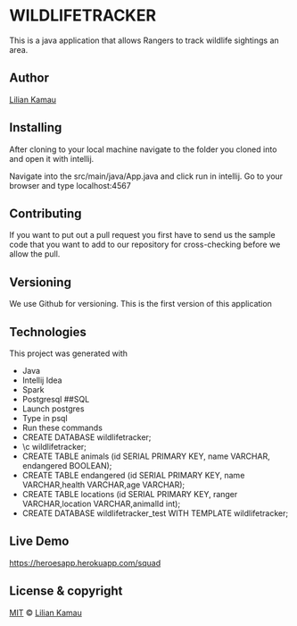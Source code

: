 # WILDLIFETRACKER
This is a java application that allows Rangers to track wildlife sightings an  area.



## Author
[Lilian Kamau](https://github.com/lilianjerikamau/lilianjerikamau.github.io)

## Installing
After cloning to your local machine navigate to the folder you cloned into and open it with intellij.

Navigate into the src/main/java/App.java and click run in intellij.
Go to your browser and type localhost:4567
## Contributing

If you want to put out a pull request you first have to send us the sample code that you want to add to our repository for cross-checking before we allow the pull.
## Versioning

We use Github for versioning. This is the first version of this application

## Technologies

This project was generated with
* Java 
* Intellij Idea
* Spark
* Postgresql
##SQL
* Launch postgres
* Type in psql
* Run these commands
* CREATE DATABASE wildlifetracker;
* \c wildlifetracker;
 * CREATE TABLE animals (id SERIAL PRIMARY KEY, name VARCHAR, endangered BOOLEAN);
 *  CREATE TABLE endangered (id SERIAL PRIMARY KEY, name VARCHAR,health VARCHAR,age VARCHAR);
  * CREATE TABLE locations (id SERIAL PRIMARY KEY, ranger VARCHAR,location VARCHAR,animalId int);
  * CREATE DATABASE wildlifetracker_test WITH TEMPLATE wildlifetracker;


## Live Demo
https://heroesapp.herokuapp.com/squad

## License & copyright

[MIT](https://choosealicense.com/licenses/mit/) © [Lilian Kamau](https://github.com/lilianjerikamau/lilianjerikamau.github.io)



